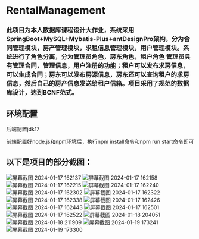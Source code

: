 # RentalManagement

<h3>此项目为本人数据库课程设计大作业，系统采用SpringBoot+MySQL+Mybatis-Plus+antDesignPro架构，分为合同管理模块，房产管理模块，求租信息管理模块，用户管理模块。系统进行了角色分离，分为管理员角色，房东角色，租户角色
    管理员具有管理合同，管理信息，用户注册的功能；租户可以发布求房信息，可以生成合同；房东可以发布房源信息，房东还可以查询租户的求房信息，然后自己的房产信息发送给租户信箱。项目采用了规范的数据库设计，达到BCNF范式。
</h3>
<h2>环境配置</h2>
<p>后端配置jdk17</p>
<p>前端配置好node.js和npm环境后，执行npm install命令和npm run start命令即可<p>
<h2>
  以下是项目的部分截图：
</h2>

![屏幕截图 2024-01-17 162137](https://github.com/user-attachments/assets/d313036b-8067-475c-bc33-a0d03e4246c5)
![屏幕截图 2024-01-17 162158](https://github.com/user-attachments/assets/7a90551e-8ca9-44d7-a64a-e1b79ef98a83)
![屏幕截图 2024-01-17 162215](https://github.com/user-attachments/assets/097faaf7-cf52-4efe-a769-36196a216c13)
![屏幕截图 2024-01-17 162240](https://github.com/user-attachments/assets/7ffa2aa0-44d3-4e22-9dae-6bd4fa5a8467)
![屏幕截图 2024-01-17 162302](https://github.com/user-attachments/assets/99d1ed71-cbb2-47f2-b86e-f3c92f26fc3c)
![屏幕截图 2024-01-17 162322](https://github.com/user-attachments/assets/b985cb5f-6b78-4c56-bf58-577bd3ccc6e7)
![屏幕截图 2024-01-17 162338](https://github.com/user-attachments/assets/0913b926-3d00-445a-b427-3c5a0baf4c9f)
![屏幕截图 2024-01-17 162426](https://github.com/user-attachments/assets/8ec9419b-ac29-420c-80b8-e947f3cfc0e0)
![屏幕截图 2024-01-17 162443](https://github.com/user-attachments/assets/fb8ead24-2eb5-4389-bf81-0238d74b6e41)
![屏幕截图 2024-01-17 162501](https://github.com/user-attachments/assets/113597fc-4240-4fc5-90a9-164258043bcd)
![屏幕截图 2024-01-17 162522](https://github.com/user-attachments/assets/2460e0a0-80ca-4035-b9b1-01c4a721c730)
![屏幕截图 2024-01-18 204051](https://github.com/user-attachments/assets/93d21274-d4b0-47db-ab96-2c9a33ba57e4)
![屏幕截图 2024-01-18 211909](https://github.com/user-attachments/assets/c86dca53-cd7b-4484-a5cf-d8db31584c7d)
![屏幕截图 2024-01-19 173241](https://github.com/user-attachments/assets/e804658b-cf08-46d4-8dff-119fdc1d1a49)
![屏幕截图 2024-01-19 173300](https://github.com/user-attachments/assets/2e0f5272-6f0a-4b42-9c15-face0f66f440)


